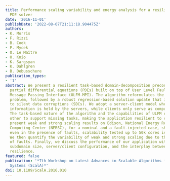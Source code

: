 ```yaml
---
title: Performance scaling variability and energy analysis for a resilient ULFM-based
  PDE solver
date: '2016-11-01'
publishDate: '2022-08-07T21:11:18.904475Z'
authors:
- K. Morris
- F. Rizzi
- B. Cook
- P. Mycek
- O. Le Maître
- O. Knio
- K. Sargsyan
- K. Dahlgren
- B. Debusschere
publication_types:
- '1'
abstract: We present a resilient task-based domain-decomposition preconditioner for
  partial differential equations (PDEs) built on top of User Level Fault Mitigation
  Message Passing Interface (ULFM-MPI). The algorithm reformulates the PDE as a sampling
  problem, followed by a robust regression-based solution update that is resilient
  to silent data corruptions (SDCs). We adopt a server-client model where all state
  information is held by the servers, while clients only serve as computational units.
  The task-based nature of the algorithm and the capabilities of ULFM complement each
  other to support missing tasks, making the application resilient to clients failing.We
  present weak and strong scaling results on Edison, National Energy Research Scientific
  Computing Center (NERSC), for a nominal and a fault-injected case, showing that
  even in the presence of faults, scalability tested up to 50k cores is within 90%.
  We then quantify the variability of weak and strong scaling due to the presence
  of faults. Finally, we discuss the performance of our application with respect to
  subdomain size, server/client configuration, and the interplay between energy and
  resilience.
featured: false
publication: '*7th Workshop on Latest Advances in Scalable Algorithms for Large-Scale
  Systems (ScalA)*'
doi: 10.1109/ScalA.2016.010
---
```


